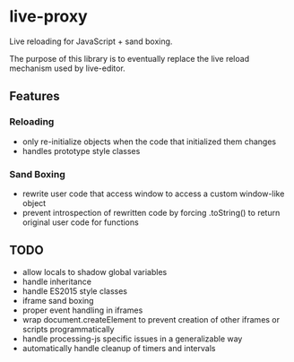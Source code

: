 # live-proxy

Live reloading for JavaScript + sand boxing.

The purpose of this library is to eventually replace the live reload mechanism
used by live-editor.

## Features

### Reloading

- only re-initialize objects when the code that initialized them changes
- handles prototype style classes

### Sand Boxing

- rewrite user code that access window to access a custom window-like object
- prevent introspection of rewritten code by forcing .toString() to return 
  original user code for functions

## TODO

- allow locals to shadow global variables
- handle inheritance
- handle ES2015 style classes
- iframe sand boxing
- proper event handling in iframes
- wrap document.createElement to prevent creation of other iframes or scripts
  programmatically
- handle processing-js specific issues in a generalizable way
- automatically handle cleanup of timers and intervals
